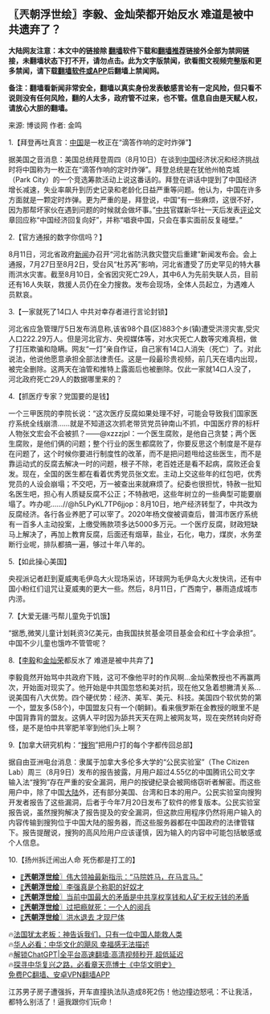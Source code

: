 <!-- 面包屑导航 --> <h2>〖兲朝浮世绘〗李毅、金灿荣都开始反水 难道是被中共遗弃了？</h2> <p class="notice"><b>大陆网友注意：本文中的链接除 <a href="https://github.com/bannedbook/fanqiang" >翻墙</a>软件下载和<a href="https://github.com/killgcd/justmysocks/blob/master/README.md">翻墙推荐</a>链接外全部为禁网链接，未翻墙状态下打不开，请勿点击。此为文字版禁闻，欲看图文视频完整版和更多禁闻，请下载<a href="https://github.com/bannedbook/fanqiang">翻墙软件或APP</a>后翻墙上禁闻网。</p><p>备注：翻墙看新闻非常安全，翻墙以真实身份发表敏感言论有一定风险，但只看不说则没有任何风险，翻的人太多，政府管不过来，也不管。信息自由是天赋人权，请放心大胆的翻墙。</b></p>  <div class="entry"> <p>来源:&nbsp;博谈网                            作者:&nbsp;金鸣                           </p> <p>1.【拜登再吐真言：<span class='wp_keywordlink_affiliate'><a href="https://www.bannedbook.org/" title="中国" target="_blank">中国</a></span>是一枚正在“滴答作响的定时炸弹”】</p> <p></p> <p>据美国之音消息：美国总统拜登周四（8月10日）在谈到<a href="https://www.bannedbook.org/bnews/tag/%E4%B8%AD%E5%9B%BD/" class="st_tag internal_tag" rel="tag" title="标签 中国 下的日志">中国</a>经济状况和经济挑战时将中国称为一枚正在“滴答作响的定时炸弹”。拜登总统是在犹他州帕克城（Park City）的一个竞选筹款活动上说这番话的。拜登在讲话中提到了中国经济增长减速，失业率飙升到历史记录和老龄化日益严重等问题。他认为，中国在许多方面就是一颗定时炸弹。更为严重的是，拜登说，中国“有一些麻烦，这很不好，因为那帮坏家伙在遇到问题的时候就会做坏事。”<a href="https://www.bannedbook.org/bnews/tag/%e4%b8%ad%e5%85%b1/" class="st_tag internal_tag" rel="tag" title="标签 中共 下的日志">中共</a>官媒新华社一天后发表<span class='wp_keywordlink_affiliate'><a href="https://www.bannedbook.org/bnews/comments/" title="新闻评论" target="_blank">评论</a></span>文章回应称“中国经济回复向好”，并称“唱衰中国，只会在事实面前反复碰壁。”</p> <p>2.【官方通报的数字你信吗？】</p> <p></p> <p>8月11日，河北省政府<span class='wp_keywordlink_affiliate'><a href="https://www.bannedbook.org/" title="新闻">新闻</a></span>办召开“河北省防汛救灾暨灾后重建”新闻发布会。会上通报，7月27日至8月2日，受台风“杜苏芮”影响，河北省遭受了历史罕见的特大暴雨洪水灾害。截至8月10日，全省因灾死亡29人，其中6人为先前失联人员，目前还有16人失联，救援人员仍在全力搜救。发布会现场，全体人员起立，为遇难人员默哀。</p> <p>3.【一家就死了14口人 中共对幸存者进行言论封锁】</p> <p></p> <p>河北省应急管理厅5日发布消息称,该省98个县(区)883个乡(镇)遭受洪涝灾害,受灾人口222.29万人。但是河北官方、央视媒体等，对水灾死亡人数等灾难真相，做了打压欺骗和隐瞒。网友“一灯”亲自作证，自己家有14口人消失（死亡）了。对此说法，他说他愿意承担全部法律责任。这是一段最珍贵视频，前几天在墙内出现，被完全删除。这两天在油管和推特上露面后也被删除。仅此一家就14口人没了，河北政府死亡29人的数据哪里来的？</p> <p>4.【抓医疗专家？党国要的是钱】</p> <p></p> <p>一个三甲医院的李院长说：“这次医疗反腐如果处理不好，可能会导致我们国家医疗系统全线崩溃……就是不知道这次抓老带货党员钟南山不抓，中国医疗界的标杆人物张文宏会不会被抓？——@xzzzjpl：一个医生腐败，是他自己贪婪；两个医生腐败，是他们俩的问题；整个行业的医生都腐败了，你要反思这个制度是不是存在问题了，这个时候你要进行制度性的改革，而不是把问题甩给这些医生，而不是靠运动式的反腐去解决一时的问题，根子不除，老百姓还是看不起病，腐败还会复发。现在，全国的医生都在看着优秀党员张文宏。主动上交这些年的红包吧，优秀党员的人设会崩塌；不交吧，万一被查出来就麻烦了。纪委也很担忧，特赦一批知名医生吧，担心有人质疑反腐不公正；不特赦吧，这些年树立的一些典型可能要崩塌了。咋办呢……//@h5LPyKL7TP6jjop：8月10日，地产经济转型了，中共改为反腐经济。各行各业养肥了可以宰了。2020年杨文俊被调查后，普洱市医疗系统有一百多人主动投案，上缴受贿款项多达5000多万元。一个医疗反腐，财政短缺马上解决了，再加上教育反腐，后面还有烟草，盐业，石化，电力，煤炭，水务垄断行业呢，排队都搞一遍，够过十年八年的。</p> <p>5.【如此操心美国】</p>  <p></p> <p>央视派记者赶到夏威夷毛伊岛大火现场采访，环球网为毛伊岛大火发快讯，还有中国小粉红们诅咒让夏威夷的更大一些。然后，8月11日，广西南宁，暴雨造成城市内涝。</p> <p>7.【大爱无疆:丐帮儿童免于饥饿】</p> <p></p> <p>“据悉,微笑儿童计划耗资3亿美元，由我国扶贫基金项目基金会和红十字会承担”。中国不少儿童也饿咋不管管呢？</p> <p>8.【<a href="https://www.bannedbook.org/bnews/tag/%e6%9d%8e%e6%af%85/" class="st_tag internal_tag" rel="tag" title="标签 李毅 下的日志">李毅</a>和<a href="https://www.bannedbook.org/bnews/tag/%E9%87%91%E7%81%BF%E8%8D%A3/" class="st_tag internal_tag" rel="tag" title="标签 金灿荣 下的日志">金灿荣</a>都反水了 难道是被中共弃了】</p> <p></p>  <p>李毅竟然开始骂中共政府下贱，这可不像他平时的作风啊…金灿荣教授也不再赢两次，开始面对现实了。他开始是中共国忽悠和美对抗，现在他又急着想撇清关系&#8230;说美国有八大优势。四个硬优势：经济、美军、美元、科技。美国四个软优势的第一个，盟友多(58个)，中国盟友只有一个(朝鲜)。看来俄罗斯在金教授的眼里不是中国背靠背的盟友。这俩人平时因为舔共天天在网上被网友骂，现在突然转向好奇怪，是不是怕中共宰肥羊宰到他们头上啊？</p> <p>9.【加拿大研究机构：“<a href="https://www.bannedbook.org/bnews/tag/%e6%90%9c%e7%8b%97/" class="st_tag internal_tag" rel="tag" title="标签 搜狗 下的日志">搜狗</a>”把用户打的每个字都传回总部】</p> <p></p> <p>据自由亚洲电台消息：隶属于加拿大多伦多大学的“公民实验室”（The Citizen Lab）周三（8月9日）发布的报告披露，月用户超过4.55亿的中国腾讯公司文字输入法“搜狗”存在严重的安全漏洞，用户的按键纪录会被网络窃听者解密。而这些用户中，除了中国<span class='wp_keywordlink_affiliate'><a href="https://www.bannedbook.org/" title="大陆" target="_blank">大陆</a></span>外，还有部分美国、台湾和日本的用户。公民实验室向搜狗开发者报告了这些漏洞，后者于今年7月20日发布了软件的修复版本。公民实验室报告说，虽然搜狗解决了报告提及的安全漏洞，但这款应用程序仍然将用户输入的内容传输到搜狗位于中国大陆的服务器，而这些服务器都在中国政府的法律管辖下。报告提醒说，搜狗的高风险用户应该谨慎，因为输入的内容中可能包括敏感或个人信息。</p> <p>10.【扬州拆迁闹出人命 死伤都是打工的】</p> <p></p> <!--<div id="taboola-mid-1"></div>--><ul class='op-related-articles' title='相关阅读'> <li><a href='https://www.bannedbook.org/bnews/cbnews/20230811/1918811.html' target='_blank'>〖<b>兲朝浮世绘</b>〗伟大领袖最新指示：“马院姓马，在马言马。”</a></li> <li><a href='https://www.bannedbook.org/bnews/cbnews/20230810/1918357.html' target='_blank'>〖<b>兲朝浮世绘</b>〗李强真是个称职的好奴才</a></li> <li><a href='https://www.bannedbook.org/bnews/cbnews/20230809/1917957.html' target='_blank'>〖<b>兲朝浮世绘</b>〗当前中国最大的矛盾是中共享权享钱和人矿无权无钱的矛盾</a></li> <li><a href='https://www.bannedbook.org/bnews/cbnews/20230808/1917494.html' target='_blank'>〖<b>兲朝浮世绘</b>〗过把瘾就死：一个人的阅兵</a></li> <li><a href='https://www.bannedbook.org/bnews/cbnews/20230807/1917106.html' target='_blank'>〖<b>兲朝浮世绘</b>〗洪水退去 才现尸体</a></li> </ul> <p class="texttj"> 🔥<a href="https://www.bannedbook.org/bnews/ssgc/20230219/1850782.html" target="_blank">法国犹太老板：神告诉我们，只有一位中国人能救人类</a><br/> 🔥<a href="https://www.bannedbook.org/bnews/comments/20220220/1694796.html" target="_blank">华人必看：中华文化的飓风 幸福感无法描述</a><br/> 🔥<a href="https://github.com/bannedbook/fanqiang/wiki/V2ray%E6%9C%BA%E5%9C%BA" target="_blank">解锁ChatGPT|全平台高速翻墙:高清视频秒开,超低延迟</a><br/> 🔥<a href="https://www.bannedbook.org/bnews/comments/20220808/1768773.html" target="_blank">探寻中华复兴之路，必看章天亮博士《中华文明史》</a><br/> <a href="https://github.com/bannedbook/fanqiang/wiki/%E7%A6%81%E9%97%BB%E7%BD%91%E5%AE%89%E5%8D%93%E7%BF%BB%E5%A2%99%E6%96%B0%E9%97%BBAPP" target="_blank">免费PC翻墙、安卓VPN翻墙APP</a><br/> </p> <p>江苏男子房子遭强拆，开车直撞执法队造成8死2伤！他边撞边怒吼：不让我活，都特么别活了！逼我跟你们玩命！</p><a name='sharetosocial'></a> <div style="margin-bottom:5px;padding-bottom:5px;clear:both"> <div id="archive-pix-1" class="banner-ads"> <!-- AuctionX Display platform tag START --> <div id="27602x728x90x621x_ADSLOT1" clicktrack="%%CLICK_URL_ESC%%"></div>  <!-- AuctionX Display platform tag END --> </div> <div id="archive-pix-2" class="banner-ads"> <!-- AuctionX Display platform tag START --> <div id="27556x300x250x621x_ADSLOT1" clicktrack="%%CLICK_URL_ESC%%" style="margin:0 auto;text-align:center"></div>  <!-- AuctionX Display platform tag END --> </div> </div>  <div id="archive-pix-1" class="banner-ads"> <!-- AuctionX Display platform tag START --> <div id="27603x728x90x621x_ADSLOT1" clicktrack="%%CLICK_URL_ESC%%"></div>  <!-- AuctionX Display platform tag END --> </div> </div><!--END ENTRY--> 